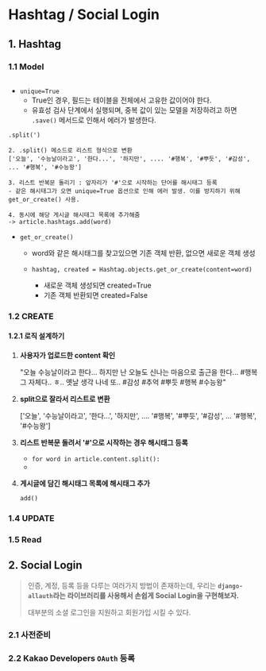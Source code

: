 # Hashtag / Social Login

## 1. Hashtag

### 1.1 Model

```python

```

* `unique=True`
  * True인 경우, 필드는 테이블을 전체에서 고유한 값이어야 한다.
  * 유효성 검사 단계에서 실행되며, 중복 값이 있는 모델을 저장하려고 하면 `.save()` 메서드로 인해서 에러가 발생한다.

```
.split(')

2. .split() 메소드로 리스트 형식으로 변환
['오늘', '수능날이라고', '한다...', '하지만', .... '#행복', '#뿌듯', '#감성', ... '#행복', '#수능왕']

3. 리스트 반복문 돌리기 : 앞자리가 '#'으로 시작하는 단어를 해시태그 등록
- 같은 해시태그가 오면 unique=True 옵션으로 인해 에러 발생. 이를 방지하기 위해 get_or_create() 사용.

4. 동시에 해당 게시글 해시태그 목록에 추가해줌
-> article.hashtags.add(word)
```

* `get_or_create()`

  * word와 같은 해시태그를 찾고있으면 기존 객체 반환, 없으면 새로운 객체 생성

  * `hashtag, created = Hashtag.objects.get_or_create(content=word)`
    * 새로운 객체 생성되면 created=True
    * 기존 객체 반환되면 created=False

### 1.2 CREATE

#### 1.2.1 로직 설계하기

1. **사용자가 업로드한 content 확인**

   "오늘 수능날이라고 한다... 하지만 난 오늘도 신나는 마음으로 출근을 한다... #행복 그 자체다.. ㅎ.. 옛날 생각 나네 또.. #감성 #추억  #뿌듯 #행복 #수능왕"

2. **split으로 잘라서 리스트로 변환**

   ['오늘', '수능날이라고', '한다...', '하지만', .... '#행복', '#뿌듯', '#감성', ... '#행복', '#수능왕']

3. **리스트 반복문 돌려서 '#'으로 시작하는 경우 해시태그 등록**

   * `for word in article.content.split():`
   * 

4. **게시글에 담긴 해시태그 목록에 해시태그 추가**

   `add()`

### 1.4 UPDATE



### 1.5 Read



## 2. Social Login

> 인증, 계정, 등록 등을 다루는 여러가지 방법이 존재하는데, 우리는 **`django-allauth`라는 라이브러리를 사용해서 손쉽게 Social Login을 구현해보자.**
>
> 대부분의 소셜 로그인을 지원하고 회원가입 시킬 수 있다.

### 2.1 사전준비







### 2.2 Kakao Developers `OAuth` 등록













